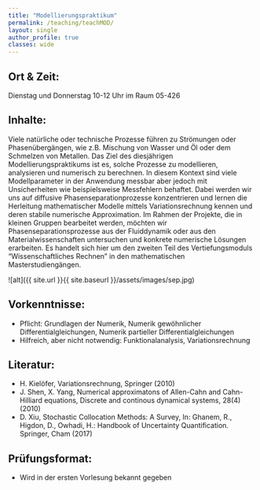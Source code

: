 ```yaml
---
title: "Modellierungspraktikum"
permalink: /teaching/teachMOD/
layout: single
author_profile: true
classes: wide
---
```



Ort & Zeit: 
-------------------------
Dienstag und Donnerstag 10-12 Uhr im Raum 05-426

Inhalte: 
-------------------------
Viele natürliche oder technische Prozesse führen zu Strömungen oder Phasenübergängen,
wie z.B. Mischung von Wasser und Öl oder dem Schmelzen von Metallen.
Das Ziel des diesjährigen Modellierungspraktikums ist es, solche Prozesse zu modellieren,
analysieren und numerisch zu berechnen. In diesem Kontext sind viele Modellparameter
in der Anwendung messbar aber jedoch mit Unsicherheiten wie beispielsweise Messfehlern
behaftet. Dabei werden wir uns auf diffusive Phasenseparationprozesse konzentrieren und
lernen die Herleitung mathematischer Modelle mittels Variationsrechnung kennen und deren stabile numerische Approximation.
Im Rahmen der Projekte, die in kleinen Gruppen bearbeitet werden, möchten wir Phasenseparationsprozesse aus der Fluiddynamik oder aus den Materialwissenschaften untersuchen und konkrete numerische Lösungen erarbeiten.
Es handelt sich hier um den zweiten Teil des Vertiefungsmoduls “Wissenschaftliches Rechnen” in den mathematischen Masterstudiengängen.

![alt]({{ site.url }}{{ site.baseurl }}/assets/images/sep.jpg)

Vorkenntnisse:
-------------------------
- Pflicht: Grundlagen der Numerik, Numerik gewöhnlicher Differentialgleichungen,
    Numerik partieller Differentialgleichungen
- Hilfreich, aber nicht notwendig: Funktionalanalysis, Variationsrechnung



Literatur:
-------------------------
- H. Kielöfer, Variationsrechnung, Springer (2010)
- J. Shen, X. Yang, Numerical approximatons of Allen-Cahn and Cahn-Hilliard equations,  Discrete and continous dynamical systems, 28(4) (2010)
- D. Xiu, Stochastic Collocation Methods: A Survey, In: Ghanem, R., Higdon, D., Owhadi, H.: Handbook of Uncertainty Quantification. Springer, Cham (2017)

Prüfungsformat:
-------------------------
- Wird in der ersten Vorlesung bekannt gegeben
